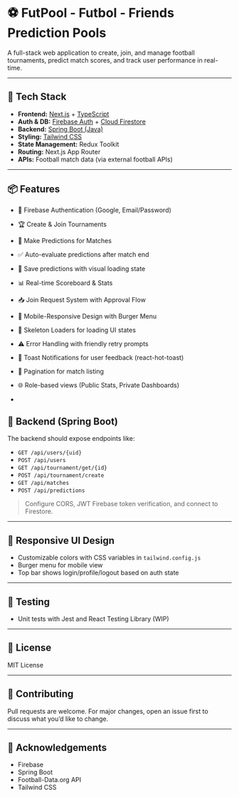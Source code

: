 # ⚽ FutPool - Futbol - Friends Prediction Pools

A full-stack web application to create, join, and manage football tournaments, predict match scores, and track user performance in real-time.

---

## 🚀 Tech Stack

- **Frontend:** [Next.js](https://nextjs.org/) + [TypeScript](https://www.typescriptlang.org/)
- **Auth & DB:** [Firebase Auth](https://firebase.google.com/products/auth) + [Cloud Firestore](https://firebase.google.com/products/firestore)
- **Backend:** [Spring Boot (Java)](https://spring.io/projects/spring-boot)
- **Styling:** [Tailwind CSS](https://tailwindcss.com/)
- **State Management:** Redux Toolkit
- **Routing:** Next.js App Router
- **APIs:** Football match data (via external football APIs)

---

## 📦 Features

- 🔐 Firebase Authentication (Google, Email/Password)
- 🏆 Create & Join Tournaments
- 📝 Make Predictions for Matches
- ✅ Auto-evaluate predictions after match end
- 💾 Save predictions with visual loading state
- 📊 Real-time Scoreboard & Stats
- 📥 Join Request System with Approval Flow
- 📱 Mobile-Responsive Design with Burger Menu
- 🦴 Skeleton Loaders for loading UI states
- ⚠️ Error Handling with friendly retry prompts
- 🍞 Toast Notifications for user feedback (react-hot-toast)
- 📑 Pagination for match listing
- 🌐 Role-based views (Public Stats, Private Dashboards)

-
## 📡 Backend (Spring Boot)

The backend should expose endpoints like:

- `GET /api/users/{uid}`
- `POST /api/users`
- `GET /api/tournament/get/{id}`
- `POST /api/tournament/create`
- `GET /api/matches`
- `POST /api/predictions`

> Configure CORS, JWT Firebase token verification, and connect to Firestore.

---

## 📲 Responsive UI Design

- Customizable colors with CSS variables in `tailwind.config.js`
- Burger menu for mobile view
- Top bar shows login/profile/logout based on auth state

---

## 🧪 Testing

- Unit tests with Jest and React Testing Library (WIP)

---


## 📄 License

MIT License

---

## 🤝 Contributing

Pull requests are welcome. For major changes, open an issue first to discuss what you’d like to change.

---

## 🙌 Acknowledgements

- Firebase
- Spring Boot
- Football-Data.org API
- Tailwind CSS

